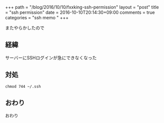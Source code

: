 +++
path = "/blog/2016/10/10/fxxking-ssh-permission"
layout = "post"
title = "ssh permission"
date = 2016-10-10T20:14:30+09:00
comments = true
categories = "ssh memo "
+++

またやらかしたので

## 経緯
サーバーにSSHログインが急にできなくなった

## 対処

```
chmod 744 ~/.ssh
```

## おわり
おわり
